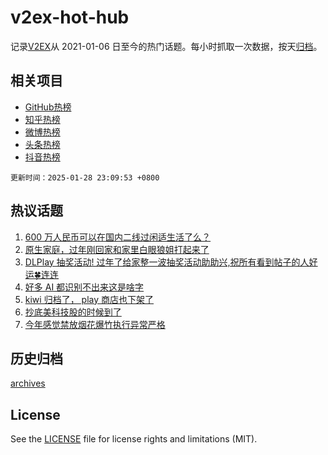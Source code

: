 # v2ex-hot-hub

 记录[V2EX](https://www.v2ex.com/)从 2021-01-06 日至今的热门话题。每小时抓取一次数据，按天[归档](archives)。
 
 ## 相关项目

- [GitHub热榜](https://github.com/lonnyzhang423/github-hot-hub)
- [知乎热榜](https://github.com/lonnyzhang423/zhihu-hot-hub)
- [微博热榜](https://github.com/lonnyzhang423/weibo-hot-hub)
- [头条热榜](https://github.com/lonnyzhang423/toutiao-hot-hub)
- [抖音热榜](https://github.com/lonnyzhang423/douyin-hot-hub)


 `更新时间：2025-01-28 23:09:53 +0800`

## 热议话题

1. [600 万人民币可以在国内二线过闲适生活了么？](https://www.v2ex.com/t/1108150)
1. [原生家庭，过年刚回家和家里白眼狼姐打起来了](https://www.v2ex.com/t/1108137)
1. [DLPlay 抽奖活动! 过年了给家整一波抽奖活动助助兴,祝所有看到帖子的人好运🍀连连](https://www.v2ex.com/t/1108166)
1. [好多 AI 都识别不出来这是啥字](https://www.v2ex.com/t/1108191)
1. [kiwi 归档了， play 商店也下架了](https://www.v2ex.com/t/1108151)
1. [抄底美科技股的时候到了](https://www.v2ex.com/t/1108157)
1. [今年感觉禁放烟花爆竹执行异常严格](https://www.v2ex.com/t/1108184)

## 历史归档

[archives](archives)

## License

See the [LICENSE](LICENSE) file for license rights and limitations (MIT).
